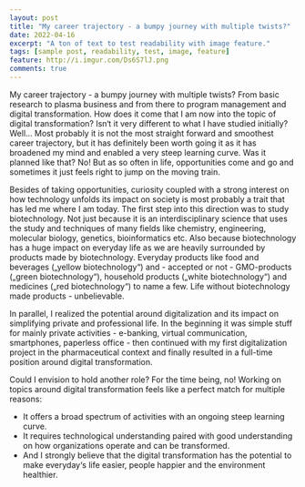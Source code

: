 ```yaml
---
layout: post
title: "My career trajectory - a bumpy journey with multiple twists?"
date: 2022-04-16
excerpt: "A ton of text to test readability with image feature."
tags: [sample post, readability, test, image, feature]
feature: http://i.imgur.com/Ds6S7lJ.png
comments: true
---
```


My career trajectory - a bumpy journey with multiple twists? 
From basic research to plasma business and from there to program management and digital transformation. How does it come that I am now into the topic of digital transformation? Isn‘t it very different to what I have studied initially? Well… Most probably it is not the most straight forward and smoothest career trajectory, but it has definitely been worth going it as it has broadened my mind and enabled a very steep learning curve. Was it planned like that? No! But as so often in life, opportunities come and go and sometimes it just feels right to jump on the moving train. 

Besides of taking opportunities, curiosity coupled with a strong interest on how technology unfolds its impact on society is most probably a trait that has led me where I am today. The first step into this direction was to study biotechnology. Not just because it is an interdisciplinary science that uses the study and techniques of many fields like chemistry, engineering, molecular biology, genetics, bioinformatics etc. Also because biotechnology has a huge impact on everyday life as we are heavily surrounded by products made by biotechnology. Everyday products like food and beverages („yellow biotechnology“) and - accepted or not - GMO-products („green biotechnology“), household products („white biotechnology“) and medicines („red biotechnology“) to name a few. Life without biotechnology made products - unbelievable.

In parallel, I realized the potential around digitalization and its impact on simplifying private and professional life. In the beginning it was simple stuff for mainly private activities - e-banking, virtual communication, smartphones, paperless office - then continued with my first digitalization project in the pharmaceutical context and finally resulted in a full-time position around digital transformation. 

Could I envision to hold another role? For the time being, no! Working on topics around digital transformation feels like a perfect match for multiple reasons: 
* It offers a broad spectrum of activities with an ongoing steep learning curve.
* It requires technological understanding paired with good understanding on how organizations operate and can be transformed.
* And I strongly believe that the digital transformation has the potential to make everyday‘s life easier, people happier and the environment healthier.
